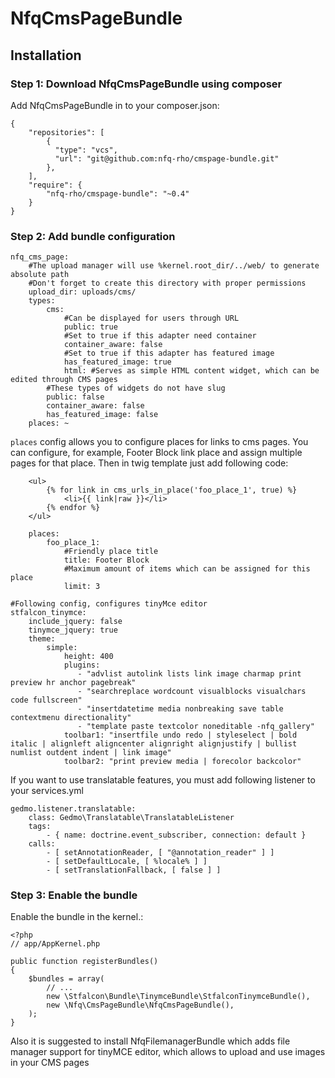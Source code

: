 NfqCmsPageBundle
=============================

## Installation

### Step 1: Download NfqCmsPageBundle using composer

Add NfqCmsPageBundle in to your composer.json:

	{
		"repositories": [
            {
              "type": "vcs",
              "url": "git@github.com:nfq-rho/cmspage-bundle.git"
            },
		],
    	"require": {
        	"nfq-rho/cmspage-bundle": "~0.4"
    	}
	}

### Step 2: Add bundle configuration

	nfq_cms_page:
        #The upload manager will use %kernel.root_dir/../web/ to generate absolute path
        #Don't forget to create this directory with proper permissions
        upload_dir: uploads/cms/
        types:
        	cms:
        		#Can be displayed for users through URL
        		public: true
        		#Set to true if this adapter need container
        		container_aware: false
        		#Set to true if this adapter has featured image
        		has_featured_image: true
			    html: #Serves as simple HTML content widget, which can be edited through CMS pages
            #These types of widgets do not have slug
            public: false
            container_aware: false
            has_featured_image: false
        places: ~

`places` config allows you to configure places for links to cms pages. You can configure, for example, Footer Block link     place and assign multiple pages for that place. Then in twig template just add following code:

        <ul>
            {% for link in cms_urls_in_place('foo_place_1', true) %}
                <li>{{ link|raw }}</li>
            {% endfor %}
        </ul>

        places:
            foo_place_1:
                #Friendly place title
                title: Footer Block
                #Maximum amount of items which can be assigned for this place
                limit: 3
        
	#Following config, configures tinyMce editor
	stfalcon_tinymce:
        include_jquery: false
        tinymce_jquery: true
        theme:
            simple:
                height: 400
                plugins:
                   - "advlist autolink lists link image charmap print preview hr anchor pagebreak"
                   - "searchreplace wordcount visualblocks visualchars code fullscreen"
                   - "insertdatetime media nonbreaking save table contextmenu directionality"
                   - "template paste textcolor noneditable -nfq_gallery"
                toolbar1: "insertfile undo redo | styleselect | bold italic | alignleft aligncenter alignright alignjustify | bullist numlist outdent indent | link image"
                toolbar2: "print preview media | forecolor backcolor"

If you want to use translatable features, you must add following listener to your services.yml

	gedmo.listener.translatable:
		class: Gedmo\Translatable\TranslatableListener
		tags:
			- { name: doctrine.event_subscriber, connection: default }
		calls:
			- [ setAnnotationReader, [ "@annotation_reader" ] ]
			- [ setDefaultLocale, [ %locale% ] ]
			- [ setTranslationFallback, [ false ] ]

### Step 3: Enable the bundle

Enable the bundle in the kernel.:

	<?php
	// app/AppKernel.php

	public function registerBundles()
	{
	    $bundles = array(
        	// ...
        	new \Stfalcon\Bundle\TinymceBundle\StfalconTinymceBundle(),
        	new \Nfq\CmsPageBundle\NfqCmsPageBundle(),
    	);
	}

Also it is suggested to install NfqFilemanagerBundle which adds file manager support for tinyMCE editor, which allows
to upload and use images in your CMS pages

